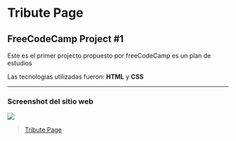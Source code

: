 <h1>Tribute Page</h1>

<h2>FreeCodeCamp Project #1</h2>

<p>Este es el primer projecto propuesto por freeCodeCamp es un plan de estudios</p>
<p>Las tecnologias utilizadas fueron: <b>HTML</b> y <b>CSS</b><p>
  
 <hr>
 <h3>Screenshot del sitio web</h3>
<img src="https://imgur.com/a/EPPNOI8">
<blockquote class="imgur-embed-pub" lang="en" data-id="a/EPPNOI8" data-context="false" ><a href="//imgur.com/a/EPPNOI8">Tribute Page</a></blockquote><script async src="//s.imgur.com/min/embed.js" charset="utf-8"></script>
